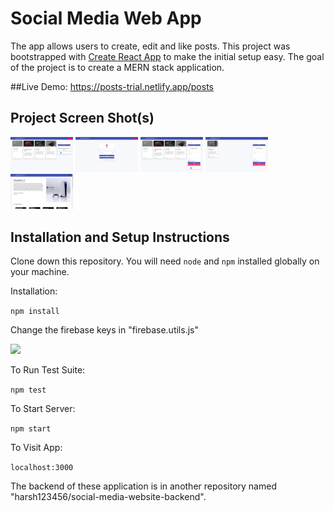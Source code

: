 # Social Media Web App
The app allows users to create, edit and like posts. This project was bootstrapped with [Create React App](https://github.com/facebook/create-react-app) to make the initial setup easy. The goal of the project is to create a MERN stack application.

##Live Demo:
https://posts-trial.netlify.app/posts

## Project Screen Shot(s)
<p float="left">
  <img src="Images/Screenshot (78).png" width="100" />
  <img src="Images/Screenshot (79).png" width="100" /> 
  <img src="Images/Screenshot (80).png" width="100" />
  <img src="Images/Screenshot (81).png" width="100" />
  <img src="Images/Screenshot (82).png" width="100" />
</p>

## Installation and Setup Instructions
Clone down this repository. You will need `node` and `npm` installed globally on your machine.  

Installation:

`npm install`  

Change the firebase keys in "firebase.utils.js" 
<p float="left">
  <img src="Images/firebase.JPG"/>
</p>

To Run Test Suite:  

`npm test`  

To Start Server:

`npm start`  

To Visit App:

`localhost:3000`  

The backend of these application is in another repository named "harsh123456/social-media-website-backend".
